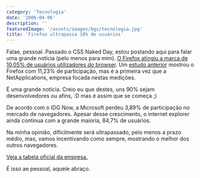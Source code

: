 ```yaml
---
category: 'Tecnologia'
date: '2006-04-06'
description: ''
featuredImage: '/assets/images/bgs/tecnologia.jpg'
title: 'Firefox ultrapassa 10% de usuários'
---
```


Falae, pessoal. Passado o CSS Naked Day, estou postando aqui para falar uma grande notícia (pelo menos para mim). [O Firefox atingiu a marca de 10,05% de usuários utilizadores do browser](http://marketshare.hitslink.com/report.aspx?qprid=0). Um [estudo anterior](http://idgnow.uol.com.br/internet/2006/04/05/resolveuid/76e72a6f38456e68ee74619236ce33a8) mostrou o Firefox com 11,23% de participação, mas é a primeira vez que a NetApplications, empresa focada nestas medições.

É uma grande notícia. Creio eu que destes, uns 90% sejam desenvolvedores ou afins, :D mas é assim que se começa ;)

De acordo com o IDG Now, a Microsoft perdeu 3,89% de participação no mercado de navegadores. Apesar desse crescimento, o internet explorer ainda continua com a grande maioria, 84,7% de usuários.

Na minha opinião, dificilmente será ultrapassado, pelo menos a prazo médio, mas, vamos incentivando como sempre, mostrando o melhor dos outros navegadores.

[Veja a tabela oficial da empresa.](http://marketshare.hitslink.com/report.aspx?qprid=0)

É isso ae pessoal, aquele abraço.
